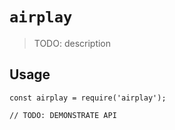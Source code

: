 # `airplay`

> TODO: description

## Usage

```
const airplay = require('airplay');

// TODO: DEMONSTRATE API
```
